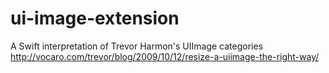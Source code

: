 # ui-image-extension
A Swift interpretation of Trevor Harmon's UIImage categories
http://vocaro.com/trevor/blog/2009/10/12/resize-a-uiimage-the-right-way/
